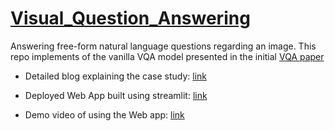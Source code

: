 # [Visual_Question_Answering](https://arxiv.org/pdf/1505.00468.pdf)
Answering free-form natural language questions regarding an image. This repo implements of the vanilla VQA model presented in the initial [VQA paper](https://arxiv.org/pdf/1505.00468.pdf)

- Detailed blog explaining the case study: [link](https://medium.com/@rakshith-s/vqa-visual-question-answering-7cb250295f65)

- Deployed Web App built using streamlit: [link](https://rak5hith-s-visual-question-answering-streamlit-app-6kkoqs.streamlit.app/)

- Demo video of using the Web app: [link](https://youtu.be/V05yEq9j61A)
